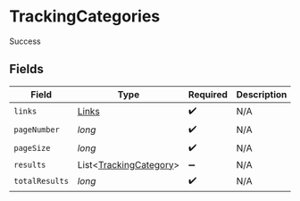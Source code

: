 # TrackingCategories

Success


## Fields

| Field                                                             | Type                                                              | Required                                                          | Description                                                       |
| ----------------------------------------------------------------- | ----------------------------------------------------------------- | ----------------------------------------------------------------- | ----------------------------------------------------------------- |
| `links`                                                           | [Links](../../models/shared/Links.md)                             | :heavy_check_mark:                                                | N/A                                                               |
| `pageNumber`                                                      | *long*                                                            | :heavy_check_mark:                                                | N/A                                                               |
| `pageSize`                                                        | *long*                                                            | :heavy_check_mark:                                                | N/A                                                               |
| `results`                                                         | List<[TrackingCategory](../../models/shared/TrackingCategory.md)> | :heavy_minus_sign:                                                | N/A                                                               |
| `totalResults`                                                    | *long*                                                            | :heavy_check_mark:                                                | N/A                                                               |